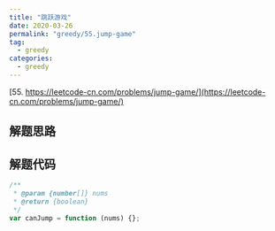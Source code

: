 ```yaml
---
title: "跳跃游戏"
date: 2020-03-26
permalink: "greedy/55.jump-game"
tag:
  - greedy
categories:
  - greedy
---
```


[55. https://leetcode-cn.com/problems/jump-game/](https://leetcode-cn.com/problems/jump-game/)

## 解题思路

## 解题代码

```js
/**
 * @param {number[]} nums
 * @return {boolean}
 */
var canJump = function (nums) {};
```
